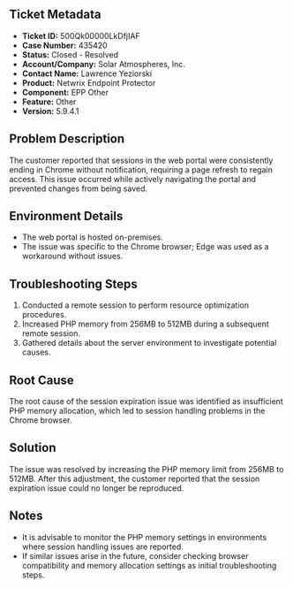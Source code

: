 ## Ticket Metadata
- **Ticket ID:** 500Qk00000LkDfjIAF
- **Case Number:** 435420
- **Status:** Closed - Resolved
- **Account/Company:** Solar Atmospheres, Inc.
- **Contact Name:** Lawrence Yeziorski
- **Product:** Netwrix Endpoint Protector
- **Component:** EPP Other
- **Feature:** Other
- **Version:** 5.9.4.1

## Problem Description
The customer reported that sessions in the web portal were consistently ending in Chrome without notification, requiring a page refresh to regain access. This issue occurred while actively navigating the portal and prevented changes from being saved.

## Environment Details
- The web portal is hosted on-premises.
- The issue was specific to the Chrome browser; Edge was used as a workaround without issues.

## Troubleshooting Steps
1. Conducted a remote session to perform resource optimization procedures.
2. Increased PHP memory from 256MB to 512MB during a subsequent remote session.
3. Gathered details about the server environment to investigate potential causes.

## Root Cause
The root cause of the session expiration issue was identified as insufficient PHP memory allocation, which led to session handling problems in the Chrome browser.

## Solution
The issue was resolved by increasing the PHP memory limit from 256MB to 512MB. After this adjustment, the customer reported that the session expiration issue could no longer be reproduced.

## Notes
- It is advisable to monitor the PHP memory settings in environments where session handling issues are reported.
- If similar issues arise in the future, consider checking browser compatibility and memory allocation settings as initial troubleshooting steps.